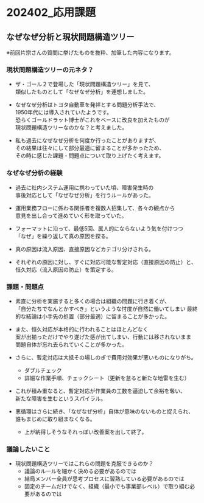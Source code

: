 
<style>
  hr {  
    opacity: 0;  
    break-after: page;  
  }  
</style>

# 202402_応用課題

## なぜなぜ分析と現状問題構造ツリー

※前回片宗さんの質問に挙げたものを抜粋、加筆した内容になります。

### 現状問題構造ツリーの元ネタ？

- ザ・ゴール２で登場した「現状問題構造ツリー」を見て、  
  類似したものとして「なぜなぜ分析」を連想しました。

- なぜなぜ分析はトヨタ自動車を発祥とする問題分析手法で、  
  1950年代には導入されていたようです。  
  恐らくゴールドラット博士がこれをベースに改良を加えたものが  
  現状問題構造ツリーなのかな？と考えました。

- 私も過去になぜなぜ分析を何度か行ったことがありますが、  
  その結果は往々にして部分最適に留まることが多かったため、  
  その時に感じた課題・問題点について取り上げたく考えます。

### なぜなぜ分析の経験

- 過去に社内システム運用に携わっていた頃、障害発生時の  
  事後対応として「なぜなぜ分析」を行うルールがあった。

- 運用業務フローに係わる関係者を複数人招集して、各々の観点から  
  意見を出し合って進めていく形を取っていた。

- フォーマットに沿って、最低5回、属人的にならないよう気を付けつつ  
  「なぜ」を繰り返して真の原因を探る。 　

- 真の原因は流入原因、直接原因などカテゴリ分けされる。

- それぞれの原因に対し、すぐに対応可能な暫定対応（直接原因の防止）と、  
  恒久対応（流入原因の防止）を策定する。

### 課題・問題点

- 素直に分析を実施すると多くの場合は組織の問題に行き着くが、  
  「自分たちでなんとかすべき」というような忖度が自然に働いてしまい
  最終的な結論は小手先の処置（部分最適）に留まることが多かった。

- また、恒久対応が本格的に行われることはほとんどなく  
  案が出揃っただけでやり遂げた感が出てしまい、行動には移されないまま  
  問題自体が忘れ去られていくことが多かった。  

- さらに、暫定対応は大抵その場しのぎで費用対効果が悪いものになりがち。
  - ダブルチェック
  - 詳細な作業手順、チェックシート（更新を怠ると新たな地雷を生む）

- これが積み重なると、暫定対応が作業員の工数を逼迫して余裕を奪い、  
  新たな障害を生むというスパイラル。

- 悪循環はさらに続き、「なぜなぜ分析」自体が意味のないものと捉えられ、  
  誰もまじめに取り組まなくなる。
  - 上が納得しそうなそれっぽい改善案を出して終了。

### 議論したいこと

- 現状問題構造ツリーではこれらの問題を克服できるのか？
  - 議論のルールを細かく決める必要があるのでは
  - 結局メンバー全員が思考プロセスに習熟している必要があるのでは
  - 固定のチームだけでなく、組織（最小でも事業部レベル）で取り組む必要があるのでは  
